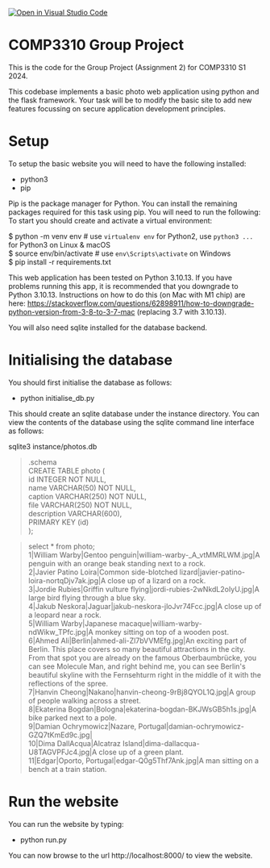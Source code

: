 [![Open in Visual Studio Code](https://classroom.github.com/assets/open-in-vscode-718a45dd9cf7e7f842a935f5ebbe5719a5e09af4491e668f4dbf3b35d5cca122.svg)](https://classroom.github.com/online_ide?assignment_repo_id=15059728&assignment_repo_type=AssignmentRepo)
# COMP3310 Group Project
This is the code for the Group Project (Assignment 2) for COMP3310 S1 2024.

This codebase implements a basic photo web application using python and the flask framework. Your task will be to modify the basic site to add new features focussing on secure application development principles.

# Setup

To setup the basic website you will need to have the following installed:

- python3
- pip

Pip is the package manager for Python.  You can install the remaining packages required for this task using pip. You will need to run the following:
To start you should create and activate a virtual environment:

 $ python -m venv env        # use `virtualenv env` for Python2, use `python3 ...` for Python3 on Linux & macOS   
 $ source env/bin/activate   # use `env\Scripts\activate` on Windows   
 $ pip install -r requirements.txt   

This web application has been tested on Python 3.10.13. If you have problems running this app, it is recommended that you downgrade to Python 3.10.13. Instructions on how to do this (on Mac with M1 chip) are here: https://stackoverflow.com/questions/62898911/how-to-downgrade-python-version-from-3-8-to-3-7-mac (replacing 3.7 with 3.10.13).

You will also need sqlite installed for the database backend.

# Initialising the database

You should first initialise the database as follows:
- python initialise_db.py

This should create an sqlite database under the instance directory. You can view the contents of the database using the sqlite command line interface as follows:

sqlite3 instance/photos.db   
> .schema    
CREATE TABLE photo (   
	id INTEGER NOT NULL,    
	name VARCHAR(50) NOT NULL,   
	caption VARCHAR(250) NOT NULL,   
	file VARCHAR(250) NOT NULL,   
	description VARCHAR(600),   
	PRIMARY KEY (id)  
);   

> select * from photo;  
1|William Warby|Gentoo penguin|william-warby-_A_vtMMRLWM.jpg|A penguin with an orange beak standing next to a rock.   
2|Javier Patino Loira|Common side-blotched lizard|javier-patino-loira-nortqDjv7ak.jpg|A close up of a lizard on a rock.   
3|Jordie Rubies|Griffin vulture flying|jordi-rubies-2wNkdL2oIyU.jpg|A large bird flying through a blue sky.   
4|Jakub Neskora|Jaguar|jakub-neskora-jloJvr74Fcc.jpg|A close up of a leopard near a rock.   
5|William Warby|Japanese macaque|william-warby-ndWikw_TPfc.jpg|A monkey sitting on top of a wooden post.   
6|Ahmed Ali|Berlin|ahmed-ali-Zl7bVVMEfg.jpg|An exciting part of Berlin. This place covers so many beautiful attractions in the city. From that spot you are already on the famous Oberbaumbrücke, you can see Molecule Man, and right behind me, you can see Berlin's beautiful skyline with the Fernsehturm right in the middle of it with the reflections of the spree.   
7|Hanvin Cheong|Nakano|hanvin-cheong-9rBj8QYOL1Q.jpg|A group of people walking across a street.   
8|Ekaterina Bogdan|Bologna|ekaterina-bogdan-BKJWsGB5h1s.jpg|A bike parked next to a pole.   
9|Damian Ochrymowicz|Nazare, Portugal|damian-ochrymowicz-GZQ7tKmEd9c.jpg|   
10|Dima DallAcqua|Alcatraz Island|dima-dallacqua-U8TAGVPFJc4.jpg|A close up of a green plant.   
11|Edgar|Oporto, Portugal|edgar-Q0g5Thf7Ank.jpg|A man sitting on a bench at a train station.   


# Run the website

You can run the website by typing:

- python run.py

You can now browse to the url http://localhost:8000/ to view the website.
